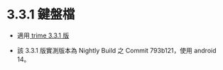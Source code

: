 # 3.3.1 鍵盤檔

- 適用[ trime 3.3.1 版](https://github.com/osfans/trime/releases/tag/v3.3.1)

- 該 3.3.1 版實測版本為 Nightly Build 之 Commit 793b121，使用 android 14。


